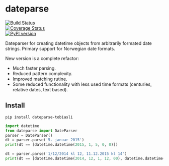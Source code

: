 # dateparse
[![Build Status](https://travis-ci.org/tobiasli/dateparse.svg?branch=master)](https://travis-ci.org/tobiasli/dateparse)<br/>
[![Coverage Status](https://coveralls.io/repos/tobiasli/dateparse/badge.svg?branch=master&service=github)](https://coveralls.io/github/tobiasli/dateparse?branch=master)<br/>
[![PyPI version](https://badge.fury.io/py/dateparse-tobiasli.svg)](https://badge.fury.io/py/dateparse-tobiasli)<br/>

Dateparser for creating datetime objects from arbitrarily formated date strings. Primary support for Norwegian date formats.

New version is a complete refactor:
* Much faster parsing. 
* Reduced pattern complexity. 
* Improved matching rutine. 
* Some reduced functionality with less used time formats (centuries, relative dates, text based). 

## Install

```
pip install dateparse-tobiasli
```

```python
import datetime
from dateparse import DateParser
parser = DateParser()
dt = parser.parse('5. januar 2015')
print(dt == [datetime.datetime(2015, 1, 5, 0, 0)])

dt = parser.parse('1/12/2014 kl 12, 11.12.2015 kl 14')
print(dt == [datetime.datetime(2014, 12, 1, 12, 00), datetime.datetime(2015, 12, 11, 14, 00)])
```
